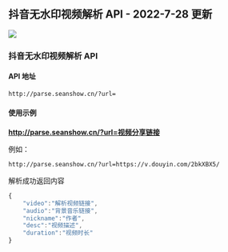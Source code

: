 ## 抖音无水印视频解析 API - 2022-7-28 更新  

![](https://www.cooluc.com/usr/uploads/2020/07/1407259818.jpg)  

### 抖音无水印视频解析 API  

#### API 地址  
```html
http://parse.seanshow.cn/?url=
```

#### 使用示例  

**http://parse.seanshow.cn/?url=视频分享链接**  

例如：
```html
http://parse.seanshow.cn/?url=https://v.douyin.com/2bkXBX5/
```

解析成功返回内容  
```javascript
{
    "video":"解析视频链接",
    "audio":"背景音乐链接",
    "nickname":"作者",
    "desc":"视频描述",
    "duration":"视频时长"
}
```

